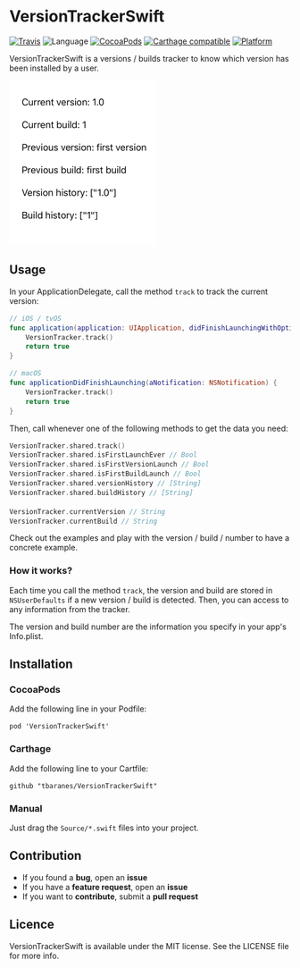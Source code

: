 # VersionTrackerSwift

[![Travis](https://img.shields.io/travis/tbaranes/VersionTrackerSwift.svg)](https://travis-ci.org/tbaranes/VersionTrackerSwift)
![Language](https://img.shields.io/badge/language-Swift%204.0-orange.svg)
[![CocoaPods](https://img.shields.io/cocoapods/v/VersionTrackerSwift.svg?style=flat)](https://github.com/tbaranes/VersionTrackerSwift)
[![Carthage compatible](https://img.shields.io/badge/Carthage-compatible-4BC51D.svg?style=flat)](https://github.com/Carthage/Carthage)
[![Platform](https://img.shields.io/cocoapods/p/VersionTrackerSwift.svg?style=flat)](http://cocoadocs.org/docsets/VersionTrackerSwift)

VersionTrackerSwift is a versions / builds tracker to know which version has been installed by a user. 

![](./assets/demo.png)

## Usage

In your ApplicationDelegate, call the method `track` to track the current version:

```swift
// iOS / tvOS
func application(application: UIApplication, didFinishLaunchingWithOptions launchOptions: [NSObject: AnyObject]?) -> Bool {
    VersionTracker.track()
    return true
}
```

```swift
// macOS
func applicationDidFinishLaunching(aNotification: NSNotification) {
    VersionTracker.track()
    return true        
}
```

Then, call whenever one of the following methods to get the data you need:

```swift
VersionTracker.shared.track() 
VersionTracker.shared.isFirstLaunchEver // Bool
VersionTracker.shared.isFirstVersionLaunch // Bool
VersionTracker.shared.isFirstBuildLaunch // Bool
VersionTracker.shared.versionHistory // [String]
VersionTracker.shared.buildHistory // [String]

VersionTracker.currentVersion // String
VersionTracker.currentBuild // String
```

Check out the examples and play with the version / build / number to have a concrete example.

### How it works?

Each time you call the method `track`, the version and build are stored in `NSUserDefaults` if a new version / build is detected. Then, you can access to any information from the tracker.

The version and build number are the information you specify in your app's Info.plist.
 
## Installation

### CocoaPods

Add the following line in your Podfile:

```
pod 'VersionTrackerSwift'
```

### Carthage

Add the following line to your Cartfile:

```
github "tbaranes/VersionTrackerSwift"
```

### Manual

Just drag the `Source/*.swift` files into your project.
 
## Contribution

- If you found a **bug**, open an **issue**
- If you have a **feature request**, open an **issue**
- If you want to **contribute**, submit a **pull request**

## Licence

VersionTrackerSwift is available under the MIT license. See the LICENSE file for more info.

